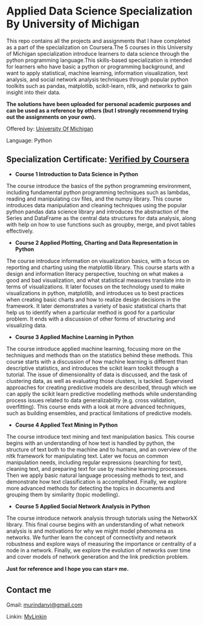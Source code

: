 # Applied Data Science Specialization By University of Michigan

This repo contains all the projects and assignments that I have completed as a part of the specialization on Coursera.The 5 courses in this University of Michigan specialization introduce learners to data science through the python programming language.This skills-based specialization is intended for learners who have basic a python or programming background, and want to apply statistical, machine learning, information visualization, text analysis, and social network analysis techniques through popular python toolkits such as pandas, matplotlib, scikit-learn, nltk, and networkx to gain insight into their data.

**The solutions have been uploaded for personal academic purposes and can be used as a reference by others (but I strongly recommend trying out the assignments on your own).**





Offered by: [University Of Michigan](https://www.coursera.org/specializations/data-science-python)










Language: Python















## Specialization Certificate:  [Verified by Coursera](https://www.coursera.org/account/accomplishments/specialization/6ZWUQK7N9VBG)











- **Course 1 Introduction to Data Science in Python**

The course introduce the basics of the python programming environment, including fundamental python programming techniques such as lambdas, reading and manipulating csv files, and the numpy library. This course introduces data manipulation and cleaning techniques using the popular python pandas data science library and introduces the abstraction of the Series and DataFrame as the central data structures for data analysis, along with help on how to use functions such as groupby, merge, and pivot tables effectively.

- **Course 2 Applied Plotting, Charting and Data Representation in Python**

The course introduce information on visualization basics, with a focus on reporting and charting using the matplotlib library. This course starts with a design and information literacy perspective, touching on what makes a good and bad visualization, and what statistical measures translate into in terms of visualizations. It later focuses on the technology used to make visualizations in python, matplotlib, and introduces us to best practices when creating basic charts and how to realize design decisions in the framework. It later demonstrates a variety of basic statistical charts that help us to identify when a particular method is good for a particular problem. It ends with a discussion of other forms of structuring and visualizing data.

- **Course 3 Applied Machine Learning in Python**

The course introduce applied machine learning, focusing more on the techniques and methods than on the statistics behind these methods. This course starts with a discussion of how machine learning is different than descriptive statistics, and introduces the scikit learn toolkit through a tutorial. The issue of dimensionality of data is discussed, and the task of clustering data, as well as evaluating those clusters, is tackled. Supervised approaches for creating predictive models are described, through which we can apply the scikit learn predictive modelling methods while understanding process issues related to data generalizability (e.g. cross validation, overfitting). This course ends with a look at more advanced techniques, such as building ensembles, and practical limitations of predictive models.

- **Course 4 Applied Text Mining in Python**

The course introduce text mining and text manipulation basics. This course begins with an understanding of how text is handled by python, the structure of text both to the machine and to humans, and an overview of the nltk framework for manipulating text. Later we focus on common manipulation needs, including regular expressions (searching for text), cleaning text, and preparing text for use by machine learning processes. Then we apply basic natural language processing methods to text, and demonstrate how text classification is accomplished. Finally, we explore more advanced methods for detecting the topics in documents and grouping them by similarity (topic modelling).

- **Course 5 Applied Social Network Analysis in Python**

The course introduce network analysis through tutorials using the NetworkX library. This final course begins with an understanding of what network analysis is and motivations for why we might model phenomena as networks. We further learn the concept of connectivity and network robustness and explore ways of measuring the importance or centrality of a node in a network. Finally, we explore the evolution of networks over time and cover models of network generation and the link prediction problem.

**Just for reference and I hope you can star⭐ me.**
  
  ## Contact me
  
  Gmail: murindanyi@gmail.com
  
  Linkin: [MyLinkin](https://www.linkedin.com/in/murindanyi-sudi-aa8793150/)
